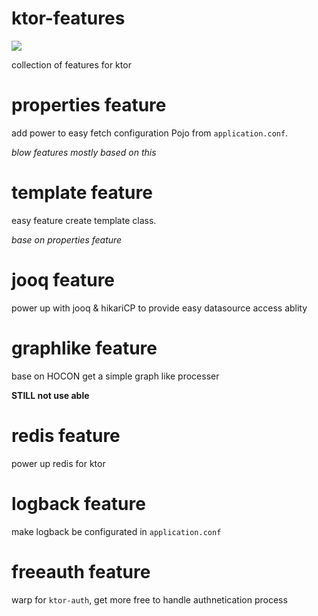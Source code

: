 # ktor-features
[![](https://jitpack.io/v/ZenLiuCN/ktor-features.svg)](https://jitpack.io/#ZenLiuCN/ktor-features)

collection of features for ktor 
# properties feature
add power to easy fetch configuration Pojo from `application.conf`.

*blow features mostly based on this*
# template feature
easy feature create template class.

*base on properties feature*
# jooq feature
power up with jooq & hikariCP to provide easy datasource access ablity

# graphlike feature
base on HOCON get a simple graph like processer

**STILL not use able**
# redis feature

power up redis for ktor

# logback feature

make logback be configurated in `application.conf`

# freeauth feature

warp for `ktor-auth`, get more free to handle authnetication process

